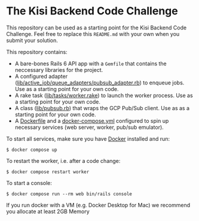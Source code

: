 # The Kisi Backend Code Challenge

This repository can be used as a starting point for the Kisi Backend Code Challenge. Feel free to replace this `README.md` with your own when you submit your solution.

This repository contains:
- A bare-bones Rails 6 API app with a `Gemfile` that contains the neccessary libraries for the project.
- A configured adapter ([lib/active_job/queue_adapters/pubsub_adapter.rb](lib/active_job/queue_adapters/pubsub_adapter.rb)) to enqueue jobs. Use as a starting point for your own code.
- A rake task ([lib/tasks/worker.rake](lib/tasks/worker.rake)) to launch the worker process. Use as a starting point for your own code.
- A class ([lib/pubsub.rb](lib/pubsub.rb)) that wraps the GCP Pub/Sub client. Use as as a starting point for your own code.
- A [Dockerfile](Dockerfile) and a [docker-compose.yml](docker-compose.yml) configured to spin up necessary services (web server, worker, pub/sub emulator).

To start all services, make sure you have [Docker](https://www.docker.com/products/docker-desktop/) installed and run:
```
$ docker compose up
```

To restart the worker, i.e. after a code change:
```
$ docker compose restart worker
```

To start a console:
```
$ docker compose run --rm web bin/rails console
```

If you run docker with a VM (e.g. Docker Desktop for Mac) we recommend you allocate at least 2GB Memory
